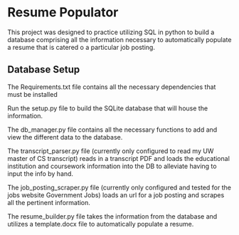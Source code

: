 # Resume Populator
This project was designed to practice utilizing SQL in python to build a database comprising all the information necessary to automatically populate a resume that is catered o a particular job posting.

## Database Setup
The Requirements.txt file contains all the necessary dependencies that must be installed

Run the setup.py file to build the SQLite database that will house the information.

The db_manager.py file contains all the necessary functions to add and view the different data to the database. 

The transcript_parser.py file (currently only configured to read my UW master of CS transcript) reads in a transcript PDF and loads the educational institution and coursework information into the DB to alleviate having to input the info by hand.

The job_posting_scraper.py file (currently only configured and tested for the jobs website Government Jobs) loads an url for a job posting and scrapes all the pertinent information.

The resume_builder.py file takes the information from the database and utilizes a template.docx file to automatically populate a resume.
